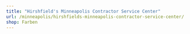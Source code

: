 ```yaml
---
title: "Hirshfield's Minneapolis Contractor Service Center"
url: /minneapolis/hirshfields-minneapolis-contractor-service-center/
shop: Farben
---
```

